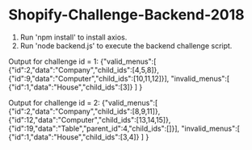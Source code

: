 # Shopify-Challenge-Backend-2018

1. Run 'npm install' to install axios.
2. Run 'node backend.js' to execute the backend challenge script.

Output for challenge id = 1:
{"valid_menus":[
  {"id":2,"data":"Company","child_ids":[4,5,8]},
  {"id":9,"data":"Computer","child_ids":[10,11,12]}],
"invalid_menus":[
  {"id":1,"data":"House","child_ids":[3]}
  ]
}

Output for challenge id = 2:
{"valid_menus":[
	{"id":2,"data":"Company","child_ids":[8,9,11]},
	{"id":12,"data":"Computer","child_ids":[13,14,15]},
	{"id":19,"data":"Table","parent_id":4,"child_ids":[]}],
"invalid_menus":[
	{"id":1,"data":"House","child_ids":[3,4]}
	]
}
